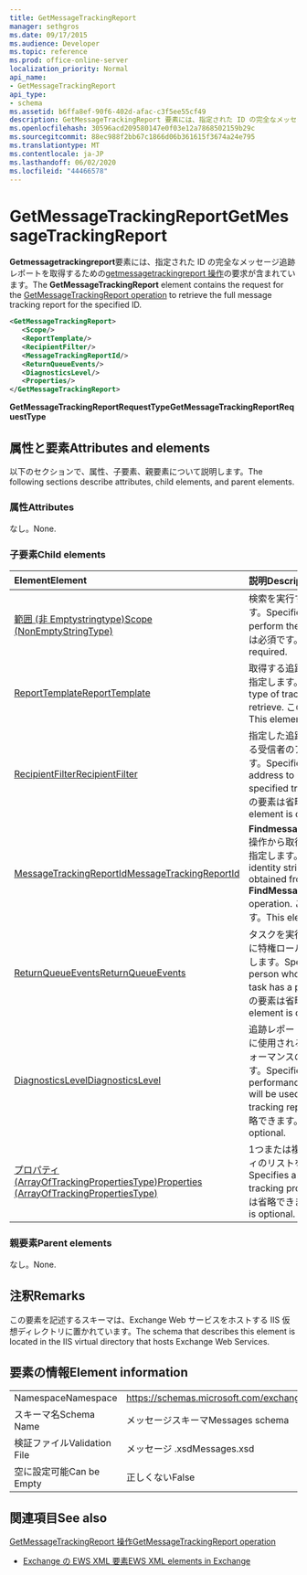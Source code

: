 ```yaml
---
title: GetMessageTrackingReport
manager: sethgros
ms.date: 09/17/2015
ms.audience: Developer
ms.topic: reference
ms.prod: office-online-server
localization_priority: Normal
api_name:
- GetMessageTrackingReport
api_type:
- schema
ms.assetid: b6ffa8ef-90f6-402d-afac-c3f5ee55cf49
description: GetMessageTrackingReport 要素には、指定された ID の完全なメッセージ追跡レポートを取得するための GetMessageTrackingReport 操作の要求が含まれています。
ms.openlocfilehash: 30596acd209580147e0f03e12a7868502159b29c
ms.sourcegitcommit: 88ec988f2bb67c1866d06b361615f3674a24e795
ms.translationtype: MT
ms.contentlocale: ja-JP
ms.lasthandoff: 06/02/2020
ms.locfileid: "44466578"
---
```

# <a name="getmessagetrackingreport"></a><span data-ttu-id="adad3-103">GetMessageTrackingReport</span><span class="sxs-lookup"><span data-stu-id="adad3-103">GetMessageTrackingReport</span></span>

<span data-ttu-id="adad3-104">**Getmessagetrackingreport**要素には、指定された ID の完全なメッセージ追跡レポートを取得するための[getmessagetrackingreport 操作](getmessagetrackingreport-operation.md)の要求が含まれています。</span><span class="sxs-lookup"><span data-stu-id="adad3-104">The **GetMessageTrackingReport** element contains the request for the [GetMessageTrackingReport operation](getmessagetrackingreport-operation.md) to retrieve the full message tracking report for the specified ID.</span></span> 
  
```XML
<GetMessageTrackingReport>
   <Scope/>
   <ReportTemplate/>
   <RecipientFilter/>
   <MessageTrackingReportId/>
   <ReturnQueueEvents/>
   <DiagnosticsLevel/>
   <Properties/>
</GetMessageTrackingReport>
```

 <span data-ttu-id="adad3-105">**GetMessageTrackingReportRequestType**</span><span class="sxs-lookup"><span data-stu-id="adad3-105">**GetMessageTrackingReportRequestType**</span></span>
## <a name="attributes-and-elements"></a><span data-ttu-id="adad3-106">属性と要素</span><span class="sxs-lookup"><span data-stu-id="adad3-106">Attributes and elements</span></span>

<span data-ttu-id="adad3-107">以下のセクションで、属性、子要素、親要素について説明します。</span><span class="sxs-lookup"><span data-stu-id="adad3-107">The following sections describe attributes, child elements, and parent elements.</span></span>
  
### <a name="attributes"></a><span data-ttu-id="adad3-108">属性</span><span class="sxs-lookup"><span data-stu-id="adad3-108">Attributes</span></span>

<span data-ttu-id="adad3-109">なし。</span><span class="sxs-lookup"><span data-stu-id="adad3-109">None.</span></span>
  
### <a name="child-elements"></a><span data-ttu-id="adad3-110">子要素</span><span class="sxs-lookup"><span data-stu-id="adad3-110">Child elements</span></span>

|<span data-ttu-id="adad3-111">**Element**</span><span class="sxs-lookup"><span data-stu-id="adad3-111">**Element**</span></span>|<span data-ttu-id="adad3-112">**説明**</span><span class="sxs-lookup"><span data-stu-id="adad3-112">**Description**</span></span>|
|:-----|:-----|
|[<span data-ttu-id="adad3-113">範囲 (非 Emptystringtype)</span><span class="sxs-lookup"><span data-stu-id="adad3-113">Scope (NonEmptyStringType)</span></span>](scope-nonemptystringtype.md) <br/> |<span data-ttu-id="adad3-114">検索を実行する場所を指定します。</span><span class="sxs-lookup"><span data-stu-id="adad3-114">Specifies where to perform the search.</span></span> <span data-ttu-id="adad3-115">この要素は必須です。</span><span class="sxs-lookup"><span data-stu-id="adad3-115">This element is required.</span></span>  <br/> |
|[<span data-ttu-id="adad3-116">ReportTemplate</span><span class="sxs-lookup"><span data-stu-id="adad3-116">ReportTemplate</span></span>](reporttemplate.md) <br/> |<span data-ttu-id="adad3-117">取得する追跡レポートの種類を指定します。</span><span class="sxs-lookup"><span data-stu-id="adad3-117">Specifies the type of tracking report to retrieve.</span></span> <span data-ttu-id="adad3-118">この要素は必須です。</span><span class="sxs-lookup"><span data-stu-id="adad3-118">This element is required.</span></span>  <br/> |
|[<span data-ttu-id="adad3-119">RecipientFilter</span><span class="sxs-lookup"><span data-stu-id="adad3-119">RecipientFilter</span></span>](recipientfilter.md) <br/> |<span data-ttu-id="adad3-120">指定した追跡レポートで使用する受信者のアドレスを指定します。</span><span class="sxs-lookup"><span data-stu-id="adad3-120">Specifies a recipient address to use with the specified tracking report.</span></span> <span data-ttu-id="adad3-121">この要素は省略できます。</span><span class="sxs-lookup"><span data-stu-id="adad3-121">This element is optional.</span></span>  <br/> |
|[<span data-ttu-id="adad3-122">MessageTrackingReportId</span><span class="sxs-lookup"><span data-stu-id="adad3-122">MessageTrackingReportId</span></span>](messagetrackingreportid.md) <br/> |<span data-ttu-id="adad3-123">**Findmessagetrackingreport**操作から取得した id 文字列を指定します。</span><span class="sxs-lookup"><span data-stu-id="adad3-123">Specifies an identity string that was obtained from the **FindMessageTrackingReport** operation.</span></span> <span data-ttu-id="adad3-124">この要素は必須です。</span><span class="sxs-lookup"><span data-stu-id="adad3-124">This element is required.</span></span>  <br/> |
|[<span data-ttu-id="adad3-125">ReturnQueueEvents</span><span class="sxs-lookup"><span data-stu-id="adad3-125">ReturnQueueEvents</span></span>](returnqueueevents.md) <br/> |<span data-ttu-id="adad3-126">タスクを実行しているユーザーに特権ロールがあることを指定します。</span><span class="sxs-lookup"><span data-stu-id="adad3-126">Specifies that the person who is running the task has a privileged role.</span></span> <span data-ttu-id="adad3-127">この要素は省略できます。</span><span class="sxs-lookup"><span data-stu-id="adad3-127">This element is optional.</span></span>  <br/> |
|[<span data-ttu-id="adad3-128">DiagnosticsLevel</span><span class="sxs-lookup"><span data-stu-id="adad3-128">DiagnosticsLevel</span></span>](diagnosticslevel.md) <br/> |<span data-ttu-id="adad3-129">追跡レポートを派生させるために使用されるタイミングとパフォーマンスの情報を指定します。</span><span class="sxs-lookup"><span data-stu-id="adad3-129">Specifies timing and performance information that will be used to derive the tracking report.</span></span> <span data-ttu-id="adad3-130">この要素は省略できます。</span><span class="sxs-lookup"><span data-stu-id="adad3-130">This element is optional.</span></span>  <br/> |
|[<span data-ttu-id="adad3-131">プロパティ (ArrayOfTrackingPropertiesType)</span><span class="sxs-lookup"><span data-stu-id="adad3-131">Properties (ArrayOfTrackingPropertiesType)</span></span>](properties-arrayoftrackingpropertiestype.md) <br/> |<span data-ttu-id="adad3-132">1つまたは複数の追跡プロパティのリストを指定します。</span><span class="sxs-lookup"><span data-stu-id="adad3-132">Specifies a list of one or more tracking properties.</span></span> <span data-ttu-id="adad3-133">この要素は省略できます。</span><span class="sxs-lookup"><span data-stu-id="adad3-133">This element is optional.</span></span>  <br/> |
   
### <a name="parent-elements"></a><span data-ttu-id="adad3-134">親要素</span><span class="sxs-lookup"><span data-stu-id="adad3-134">Parent elements</span></span>

<span data-ttu-id="adad3-135">なし。</span><span class="sxs-lookup"><span data-stu-id="adad3-135">None.</span></span>
  
## <a name="remarks"></a><span data-ttu-id="adad3-136">注釈</span><span class="sxs-lookup"><span data-stu-id="adad3-136">Remarks</span></span>

<span data-ttu-id="adad3-137">この要素を記述するスキーマは、Exchange Web サービスをホストする IIS 仮想ディレクトリに置かれています。</span><span class="sxs-lookup"><span data-stu-id="adad3-137">The schema that describes this element is located in the IIS virtual directory that hosts Exchange Web Services.</span></span>
  
## <a name="element-information"></a><span data-ttu-id="adad3-138">要素の情報</span><span class="sxs-lookup"><span data-stu-id="adad3-138">Element information</span></span>

|||
|:-----|:-----|
|<span data-ttu-id="adad3-139">Namespace</span><span class="sxs-lookup"><span data-stu-id="adad3-139">Namespace</span></span>  <br/> |https://schemas.microsoft.com/exchange/services/2006/messages  <br/> |
|<span data-ttu-id="adad3-140">スキーマ名</span><span class="sxs-lookup"><span data-stu-id="adad3-140">Schema Name</span></span>  <br/> |<span data-ttu-id="adad3-141">メッセージスキーマ</span><span class="sxs-lookup"><span data-stu-id="adad3-141">Messages schema</span></span>  <br/> |
|<span data-ttu-id="adad3-142">検証ファイル</span><span class="sxs-lookup"><span data-stu-id="adad3-142">Validation File</span></span>  <br/> |<span data-ttu-id="adad3-143">メッセージ .xsd</span><span class="sxs-lookup"><span data-stu-id="adad3-143">Messages.xsd</span></span>  <br/> |
|<span data-ttu-id="adad3-144">空に設定可能</span><span class="sxs-lookup"><span data-stu-id="adad3-144">Can be Empty</span></span>  <br/> |<span data-ttu-id="adad3-145">正しくない</span><span class="sxs-lookup"><span data-stu-id="adad3-145">False</span></span>  <br/> |
   
## <a name="see-also"></a><span data-ttu-id="adad3-146">関連項目</span><span class="sxs-lookup"><span data-stu-id="adad3-146">See also</span></span>



[<span data-ttu-id="adad3-147">GetMessageTrackingReport 操作</span><span class="sxs-lookup"><span data-stu-id="adad3-147">GetMessageTrackingReport operation</span></span>](getmessagetrackingreport-operation.md)


- [<span data-ttu-id="adad3-148">Exchange の EWS XML 要素</span><span class="sxs-lookup"><span data-stu-id="adad3-148">EWS XML elements in Exchange</span></span>](ews-xml-elements-in-exchange.md)

